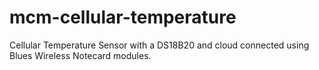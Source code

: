 # mcm-cellular-temperature
Cellular Temperature Sensor with a DS18B20 and cloud connected using Blues Wireless Notecard modules.
